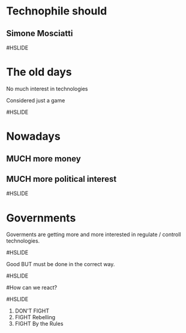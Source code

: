 # Technophile should 

## Simone Mosciatti

#HSLIDE

# The old days

No much interest in technologies

Considered just a game

#HSLIDE

# Nowadays

## MUCH more money

## MUCH more political interest

#HSLIDE

# Governments

Goverments are getting more and more interested in regulate / controll technologies.

#HSLIDE

Good BUT must be done in the correct way.

#HSLIDE

#How can we react?

#HSLIDE

1. DON'T FIGHT
2. FIGHT Rebelling
3. FIGHT By the Rules
